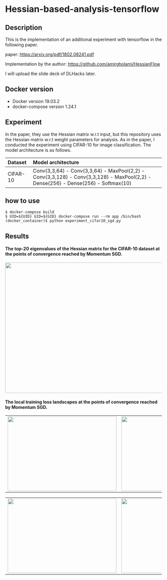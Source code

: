 # Hessian-based-analysis-tensorflow
## Description
This is the implementation of an additional experiment with tensorflow in the following paper.

paper: https://arxiv.org/pdf/1802.08241.pdf

Implementation by the author: https://github.com/amirgholami/HessianFlow

I will upload the slide deck of DLHacks later.

## Docker version
- Docker version 19.03.2
- docker-compose version 1.24.1

## Experiment
In the paper, they use the Hessian matrix w.r.t input, but this repository uses the Hessian matrix w.r.t weight parameters for analysis. As in the paper, I conducted the experiment using CIFAR-10 for image classification. The model architecture is as follows.

|Dataset|Model architecture|
|:---|:---|
|CIFAR-10|Conv(3,3,64) - Conv(3,3,64) - MaxPool(2,2) - Conv(3,3,128) - Conv(3,3,128) - MaxPool(2,2) - Dense(256) - Dense(256) - Softmax(10)|

## how to use
```
$ docker-compose build
$ UID=${UID} GID=${GID} docker-compose run --rm app /bin/bash
(docker_container)$ python experiment_cifar10_sgd.py
```

## Results
#### The top-20 eigenvalues of the Hessian matrix for the CIFAR-10 dataset at the points of convergence reached by Momentum SGD.

<img src="https://github.com/mtkwT/Hessian-based-analysis-tensorflow/blob/master/notebooks/hessian_spectral.png" width="550" height="420">

#### The local training loss landscapes at the points of convergence reached by Momentum SGD.

<table border="0">
<tr>
<td><img src="https://github.com/mtkwT/Hessian-based-analysis-tensorflow/blob/master/notebooks/cifar10_sgd_train_loss_surface_batchsize128.png" width="350" height="240"></td>
<td><img src="https://github.com/mtkwT/Hessian-based-analysis-tensorflow/blob/master/notebooks/cifar10_sgd_train_loss_surface_batchsize256.png" width="350" height="240"></td>
</tr>
</table>
<table border="0">
<tr>
<td><img src="https://github.com/mtkwT/Hessian-based-analysis-tensorflow/blob/master/notebooks/cifar10_sgd_train_loss_surface_batchsize512.png" width="350" height="240"></td>
<td><img src="https://github.com/mtkwT/Hessian-based-analysis-tensorflow/blob/master/notebooks/cifar10_sgd_train_loss_surface_batchsize1024.png" width="350" height="240"></td>
</tr>
